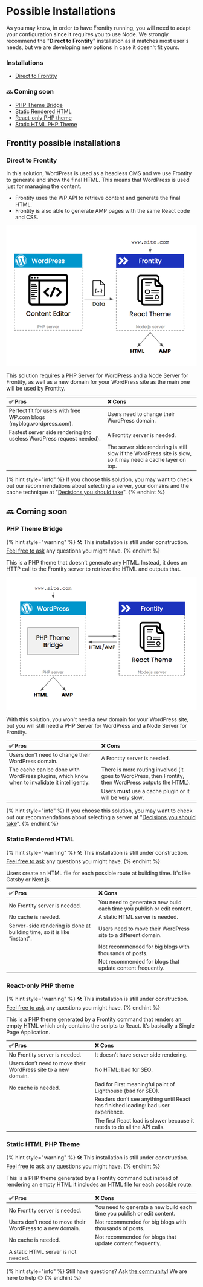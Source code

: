 # Possible Installations

As you may know, in order to have Frontity running, you will need to adapt your configuration since it requires you to use Node. We strongly recommend the "**Direct to Frontity**" installation as it matches most user's needs, but we are developing new options in case it doesn't fit yours.

### Installations

* [Direct to Frontity](possible-architectures.md#direct-to-frontity)

### 🔜 Coming soon

* [PHP Theme Bridge](possible-architectures.md#php-theme-bridge)
* [Static Rendered HTML](possible-architectures.md#static-rendered-html)
* [React-only PHP theme](possible-architectures.md#react-only-php-theme)
* [Static HTML PHP Theme](possible-architectures.md#static-html-php-theme)

## Frontity possible installations

### Direct to Frontity

In this solution, WordPress is used as a headless CMS and we use Frontity to generate and show the final HTML. This means that WordPress is used just for managing the content.

* Frontity uses the WP API to retrieve content and generate the final HTML.
* Frontity is also able to generate AMP pages with the same React code and CSS.

![](../.gitbook/assets/direct-to-frontity.png)

This solution requires a PHP Server for WordPress and a Node Server for Frontity, as well as a new domain for your WordPress site as the main one will be used by Frontity.

| **✅ Pros** | ❌ **Cons** |
| :--- | :--- |
| Perfect fit for users with free WP.com blogs \(myblog.wordpress.com\). | Users need to change their WordPress domain. |
| Fastest server side rendering \(no useless WordPress request needed\). | A Frontity server is needed. |
|  | The server side rendering is still slow if the WordPress site is slow, so it may need a cache layer on top. |

{% hint style="info" %}
If you choose this solution, you may want to check out our recommendations about selecting a server, your domains and the cache technique at "[Decisions you should take](./#decisions-you-should-take)".
{% endhint %}

## 🔜 Coming soon

### PHP Theme Bridge

{% hint style="warning" %}
🛠 This installation is still under construction. [Feel free to ask](https://community.frontity.org/c/framework) any questions you might have.
{% endhint %}

This is a PHP theme that doesn’t generate any HTML. Instead, it does an HTTP call to the Frontity server to retrieve the HTML and outputs that.

![](../.gitbook/assets/php-theme-bridge.png)

With this solution, you won't need a new domain for your WordPress site, but you will still need a PHP Server for WordPress and a Node Server for Frontity.

| ✅ **Pros** | ❌ **Cons** |
| :--- | :--- |
| Users don’t need to change their WordPress domain. | A Frontity server is needed. |
| The cache can be done with WordPress plugins, which know when to invalidate it intelligently. | There is more routing involved \(it goes to WordPress, then Frontity, then WordPress outputs the HTML\). |
|  | Users **must** use a cache plugin or it will be very slow. |

{% hint style="info" %}
If you choose this solution, you may want to check out our recommendations about selecting a server at "[Decisions you should take](./#decisions-you-should-take)".
{% endhint %}

### Static Rendered HTML

{% hint style="warning" %}
🛠 This installation is still under construction. [Feel free to ask](https://community.frontity.org/c/framework) any questions you might have.
{% endhint %}

Users create an HTML file for each possible route at building time. It's like Gatsby or Next.js.

| ✅ **Pros** | ❌ **Cons** |
| :--- | :--- |
| No Frontity server is needed. | You need to generate a new build each time you publish or edit content. |
| No cache is needed. | A static HTML server is needed. |
| Server-side rendering is done at building time, so it is like “instant”. | Users need to move their WordPress site to a different domain. |
|  | Not recommended for big blogs with thousands of posts. |
|  | Not recommended for blogs that update content frequently. |

### React-only PHP theme

{% hint style="warning" %}
🛠 This installation is still under construction. [Feel free to ask](https://community.frontity.org/c/framework) any questions you might have.
{% endhint %}

This is a PHP theme generated by a Frontity command that renders an empty HTML which only contains the scripts to React. It’s basically a Single Page Application.

| ✅ **Pros** | ❌ **Cons** |
| :--- | :--- |
| No Frontity server is needed. | It doesn’t have server side rendering. |
| Users don’t need to move their WordPress  site to a new domain. | No HTML: bad for SEO. |
| No cache is needed. | Bad for First meaningful paint of Lighthouse \(bad for SEO\). |
|  | Readers don’t see anything until React has finished loading: bad user experience. |
|  | The first React load is slower because it needs to do all the API calls. |

### Static HTML PHP Theme

{% hint style="warning" %}
🛠 This installation is still under construction. [Feel free to ask](https://community.frontity.org/c/framework) any questions you might have.
{% endhint %}

This is a PHP theme generated by a Frontity command but instead of rendering an empty HTML it includes an HTML file for each possible route.

| ✅ **Pros** | ❌ **Cons** |
| :--- | :--- |
| No Frontity server is needed. | You need to generate a new build each time you publish or edit content. |
| Users don’t need to move their WordPress to a new domain. | Not recommended for big blogs with thousands of posts. |
| No cache is needed. | Not recommended for blogs that update content frequently. |
| A static HTML server is not needed. |  |

{% hint style="info" %}
Still have questions? Ask [the community](https://community.frontity.org/)! We are here to help 😊
{% endhint %}

